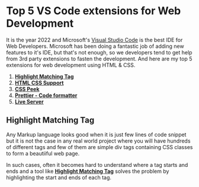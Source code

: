 # Top 5 VS Code extensions for Web Development

It is the year 2022 and Microsoft's [Visual Studio Code](https://code.visualstudio.com/) is the best IDE for Web Developers. Microsoft has been doing a fantastic job of adding new features to it's IDE, but that's not enough, so we developers tend to get help from 3rd party extensions to fasten the development. And here are my top 5 extensions for web development using HTML & CSS.

1. **[Highlight Matching Tag](https://marketplace.visualstudio.com/items?itemName=vincaslt.highlight-matching-tag)**
2. **[HTML CSS Support](https://marketplace.visualstudio.com/items?itemName=ecmel.vscode-html-css)**
3. **[CSS Peek](https://marketplace.visualstudio.com/items?itemName=pranaygp.vscode-css-peek)**
4. **[Prettier - Code formatter](https://marketplace.visualstudio.com/items?itemName=esbenp.prettier-vscode)**
5. **[Live Server](https://marketplace.visualstudio.com/items?itemName=ritwickdey.LiveServer)**


## Highlight Matching Tag

Any Markup language looks good when it is just few lines of code snippet but it is not the case in any real world project where you will have hundreds of different tags and few of them are simple div tags containing CSS classes to form a beautiiful web page.

In such cases, often it becomes hard to understand where a tag starts and ends and a tool like **[Highlight Matching Tag](https://marketplace.visualstudio.com/items?itemName=vincaslt.highlight-matching-tag)** solves the problem by highlighting the start and ends of each tag.
